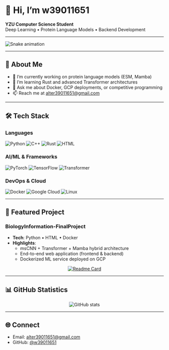 # 👋 Hi, I’m w39011651

**YZU Computer Science Student**  
Deep Learning • Protein Language Models • Backend Development

---

![Snake animation](https://github.com/w39011651/w39011651/blob/output/github-contribution-grid-snake.svg)

---

## 📖 About Me

- 🔭 I’m currently working on protein language models (ESM, Mamba)  
- 🌱 I’m learning Rust and advanced Transformer architectures  
- 💬 Ask me about Docker, GCP deployments, or competitive programming  
- 📫 Reach me at [alter39011651@gmail.com](mailto:alter39011651@gmail.com)

---

## 🛠️ Tech Stack

### Languages
![Python](https://img.shields.io/badge/Python-3776AB?style=for-the-badge&logo=python&logoColor=white)
![C++](https://img.shields.io/badge/C%2B%2B-00599C?style=for-the-badge&logo=c%2B%2B&logoColor=white)
![Rust](https://img.shields.io/badge/Rust-000000?style=for-the-badge&logo=rust&logoColor=white)
![HTML](https://img.shields.io/badge/HTML5-E34F26?style=for-the-badge&logo=html5&logoColor=white)

### AI/ML & Frameworks
![PyTorch](https://img.shields.io/badge/PyTorch-EE4C2C?style=for-the-badge&logo=pytorch&logoColor=white)
![TensorFlow](https://img.shields.io/badge/TensorFlow-FF6F00?style=for-the-badge&logo=tensorflow&logoColor=white)
![Transformer](https://img.shields.io/badge/🤗_Transformers-FFD21E?style=for-the-badge)

### DevOps & Cloud
![Docker](https://img.shields.io/badge/Docker-2496ED?style=for-the-badge&logo=docker&logoColor=white)
![Google Cloud](https://img.shields.io/badge/Google_Cloud-4285F4?style=for-the-badge&logo=google-cloud&logoColor=white)
![Linux](https://img.shields.io/badge/Linux-FCC624?style=for-the-badge&logo=linux&logoColor=black)

---

## 🔭 Featured Project

### BiologyInformation-FinalProject  
- **Tech**: Python • HTML • Docker  
- **Highlights**:  
  - msCNN + Transformer + Mamba hybrid architecture  
  - End-to-end web application (frontend & backend)  
  - Dockerized ML service deployed on GCP

<div align="center">
  
[![Readme Card](https://github-readme-stats.vercel.app/api/pin/?username=w39011651&repo=BiologyInformation-FinalProject&theme=radical&hide_border=true)](https://github.com/w39011651/BiologyInformation-FinalProject)

</div>

---

## 📊 GitHub Statistics

<p align="center">
  <img src="https://github-readme-stats.vercel.app/api?username=w39011651&show_icons=true&theme=vue&hide_border=true" alt="GitHub stats"/>
</p>

---

## 🌐 Connect

- Email: [alter39011651@gmail.com](mailto:alter39011651@gmail.com)  
- GitHub: [@w39011651](https://github.com/w39011651)  
